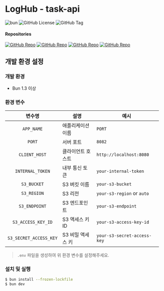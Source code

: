# LogHub - task-api

![bun](https://img.shields.io/badge/bun-1.3+-white?style=plastic)
![GitHub License](https://img.shields.io/github/license/loghub-me/task-api?style=plastic&logo=github&color=lightgray)
![GitHub Tag](https://img.shields.io/github/tag/loghub-me/task-api?style=plastic&logo=github&color=lightgray)

#### Repositories

[![GitHub Repo](https://img.shields.io/badge/GitHub-Web-f94949?style=plastic&logo=github)](https://github.com/loghub-me/web-next)
[![GitHub Repo](https://img.shields.io/badge/GitHub-API-6db240?style=plastic&logo=github)](https://github.com/loghub-me/api)
[![GitHub Repo](https://img.shields.io/badge/GitHub-Task_API-aab2ff?style=plastic&logo=github)](https://github.com/loghub-me/task-api)
[![GitHub Repo](https://img.shields.io/badge/GitHub-Markdown_Renderer-2d79c7?style=plastic&logo=github)](https://github.com/loghub-me/markdown-renderer)

## 개발 환경 설정

### 개발 환경

- Bun 1.3 이상

### 환경 변수

|         변수명         | 설명              | 예시                        |
| :--------------------: | ----------------- | --------------------------- |
|       `APP_NAME`       | 애플리케이션 이름 | `PORT`                      |
|         `PORT`         | 서버 포트         | `8082`                      |
|     `CLIENT_HOST`      | 클라이언트 호스트 | `http://localhost:8080`     |
|    `INTERNAL_TOKEN`    | 내부 통신 토큰    | `your-internal-token`       |
|      `S3_BUCKET`       | S3 버킷 이름      | `your-s3-bucket`            |
|      `S3_REGION`       | S3 리전           | `your-s3-region` or `auto`  |
|     `S3_ENDPOINT`      | S3 엔드포인트     | `your-s3-endpoint`          |
|   `S3_ACCESS_KEY_ID`   | S3 액세스 키 ID   | `your-s3-access-key-id`     |
| `S3_SECRET_ACCESS_KEY` | S3 비밀 액세스 키 | `your-s3-secret-access-key` |

> `.env` 파일을 생성하여 위 환경 변수를 설정해주세요.

### 설치 및 실행

```bash
$ bun install --frozen-lockfile
$ bun dev
```
